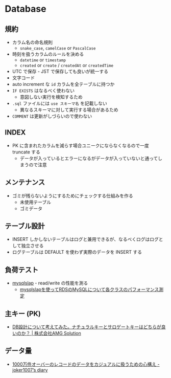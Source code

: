 # Database

## 規約
- カラム名の命名規則
  - `snake_case`, `camelCase` or `PascalCase`
- 時刻を扱うカラムのルールを決める
  - `datetime` or `timestamp`
  - `created` or `create` / `createdAt` or `createdTime`
- UTC で保存 - JST で保存しても良いが統一する
- 文字コード
- auto increment な `id` カラムを全テーブルに持つか
- `IF EXISTS` はなるべく使わない
  - 意図しない実行を検知するため
- `.sql` ファイルには `use スキーマ名` を記載しない
  - 異なるスキーマに対して実行する場合があるため
- `COMMENT` は更新がしづらいので使わない

## INDEX
- PK に含まれたカラムを減らす場合ユニークにならなくなるので一度 truncate する
  - データが入っているとエラーになるがデータが入っていないと通ってしまうので注意

## メンテナンス
- ゴミが残らないようにするためにチェックする仕組みを作る
  - 未使用テーブル
  - ゴミデータ

## テーブル設計
- INSERT しかしないテーブルはログと兼用できるが、なるべくログはログとして独立させる
- ログテーブルは DEFAULT を使わず実際のデータを INSERT する

## 負荷テスト
- [mysqlslap](https://dev.mysql.com/doc/refman/5.6/ja/mysqlslap.html) - read/write の性能を測る
  - [mysqlslapを使ってRDSのMySQLについて各クラスのパフォーマンス測定](https://dev.classmethod.jp/cloud/aws/amazon-rds-performance-test-by-mysqlslap/)

## 主キー (PK)
- [DB設計について考えてみた。ナチュラルキーとサロゲートキーはどちらが良いのか？ | 株式会社AMG Solution](https://amg-solution.jp/blog/8980)

## データ量
- [1000万件オーバーのレコードのデータをカジュアルに扱うための心構え - joker1007’s diary](https://joker1007.hatenablog.com/entry/2020/11/04/214646)
